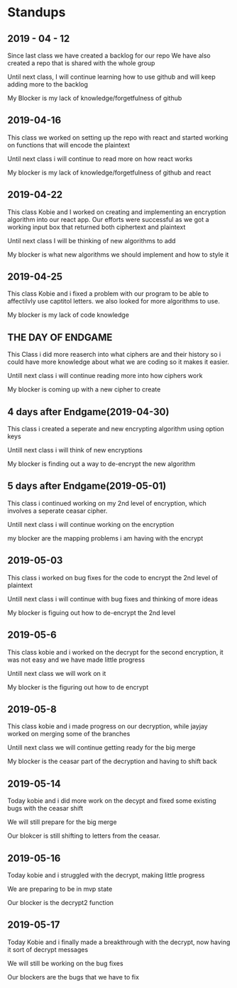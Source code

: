 # Standups

## 2019 - 04 - 12

Since last class we have created a backlog for our repo
We have also created a repo that is shared with the whole group

Until next class, I will continue learning how to use github and will keep adding more to the backlog

My Blocker is my lack of knowledge/forgetfulness of github


## 2019-04-16

This class we worked on setting up the repo with react and started working on functions that will encode the plaintext

Until next class i will continue to read more on how react works

My blocker is my lack of knowledge/forgetfulness of github and react

## 2019-04-22

This class Kobie and I worked on creating and implementing an encryption algorithm into our react app. Our efforts were successful as we got a working input box that returned both ciphertext and plaintext

Until next class I will be thinking of new algorithms to add

My blocker is what new algorithms we should implement and how to style it

## 2019-04-25

This class Kobie and i fixed a problem with our program to be able to affectilvly use captitol letters. we also looked for more algorithms to use.

My blocker is my lack of code knowledge

## THE DAY OF ENDGAME

This Class i did more reaserch into what ciphers are and their history so i could have more knowledge about what we are coding so it makes it easier.

Untill next class i will continue reading more into how ciphers work

My blocker is coming up with a new cipher to create

## 4 days after Endgame(2019-04-30)

This class i created a seperate and new encrypting algorithm using option keys

Untill next class i will think of new encryptions

My blocker is finding out a way to de-encrypt the new algorithm

## 5 days after Endgame(2019-05-01)

This class i continued working on my 2nd level of encryption, which involves a seperate ceasar cipher.

Untill next class i will continue working on the encryption

my blocker are the mapping problems i am having with the encrypt

## 2019-05-03

This class i worked on bug fixes for the code to encrypt the 2nd level of plaintext

Untill next class i will continue with bug fixes and thinking of more ideas

My blocker is figuing out how to de-encrypt the 2nd level


## 2019-05-6

This class kobie and i worked on the decrypt for the second encryption, it was not easy and we have made little progress

Untill next class we will work on it

My blocker is the figuring out how to de encrypt

## 2019-05-8

This class kobie and i made progress on our decryption, while jayjay worked on merging some of the branches

Untill next class we will continue getting ready for the big merge

My blocker is the ceasar part of the decryption and having to shift back

## 2019-05-14

Today kobie and i did more work on the decypt and fixed some existing bugs with the ceasar shift

We will still prepare for the big merge

Our blokcer is still shifting to letters from the ceasar.

## 2019-05-16

Today kobie and i struggled with the decrypt, making little progress

We are preparing to be in mvp state

Our blocker is the decrypt2 function

## 2019-05-17

Today Kobie and i finally made a breakthrough with the decrypt, now having it sort of decrypt messages

We will still be working on the bug fixes

Our blockers are the bugs that we have to fix